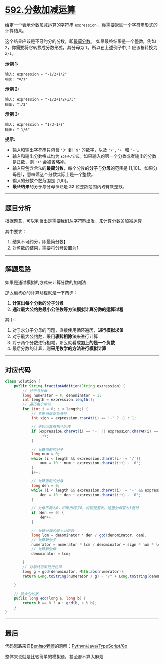 # [592.分数加减运算](https://leetcode.cn/problems/fraction-addition-and-subtraction/)

给定一个表示分数加减运算的字符串 `expression` ，你需要返回一个字符串形式的计算结果。 

这个结果应该是不可约分的分数，即[最简分数](https://baike.baidu.com/item/最简分数)。 如果最终结果是一个整数，例如 `2`，你需要将它转换成分数形式，其分母为 `1`。所以在上述例子中, `2` 应该被转换为 `2/1`。

**示例 1:**

```
输入: expression = "-1/2+1/2"
输出: "0/1"
```

 **示例 2:**

```
输入: expression = "-1/2+1/2+1/3"
输出: "1/3"
```

**示例 3:**

```
输入: expression = "1/3-1/2"
输出: "-1/6"
```

 **提示:**

- 输入和输出字符串只包含 `'0'` 到 `'9'` 的数字，以及 `'/'`, `'+'` 和 `'-'`。 
- 输入和输出分数格式均为 `±分子/分母`。如果输入的第一个分数或者输出的分数是正数，则 `'+'` 会被省略掉。
- 输入只包含合法的**最简分数**，每个分数的**分子**与**分母**的范围是 [1,10]。 如果分母是1，意味着这个分数实际上是一个整数。
- 输入的分数个数范围是 [1,10]。
- **最终结果**的分子与分母保证是 32 位整数范围内的有效整数。

---

## 题目分析

根据题意，可以判断出是需要我们从字符串出发，来计算分数的加减运算

其中要求：

1. 结果不可约分，即最简分数】
2. 对整数的结果，需要将分母设置为1

---

## 解题思路

如果是通过模拟的方式来计算分数的加减法

那么最核心的计算过程就是一下两步：

1. **计算出每个分数的分子分母**
2. **通过最大公约数最小公倍数等方法模拟计算分数的运算过程**

其中：

1. 对于求分子分母的问题，直接使用循环遍历，**进行模拟求值**
2. 对于最大公约数，采用**辗转相除法**来进行计算
3. 对于两个分数进行相减，那么就看成**加上的是一个负数**
4. 最后分数的计算，则**采用数学的方法进行模拟计算**

---

## 对应代码

```java
class Solution {
    public String fractionAddition(String expression) {
        // 分子与分母
        long numerator = 0, denominator = 1;
        int length = expression.length();
        // 遍历每个字符
        for (int i = 0; i < length;) {
            // 首先记录正负符号
            int sign = expression.charAt(i) == '-' ? -1 : 1;

            // 遇到运算符指针后移
            if (expression.charAt(i) == '-' || expression.charAt(i) == '+') {
                i++;
            }

            // 计算当前的分子
            long num = 0;
            while (i < length && expression.charAt(i) != '/'){
                num = 10 * num + expression.charAt(i++) - '0';
            }
            i++;

            // 计算当前的分母
            long den = 0;
            while (i < length && expression.charAt(i) != '+' && expression.charAt(i) != '-'){
                den = 10 * den + expression.charAt(i++) - '0';
            }

            // 分母不能为0，如果出现了0，说明是整数，这里分母置为1就行
            if (den == 0) {
                den++;
            }

            // 计算分母的最小公倍数
            long lcm = denominator * den / gcd(denominator, den);
            // 计算新分子
            numerator = numerator * lcm / denominator + sign * num * lcm / den;
            // 计算新分母
            denominator = lcm;

        }
        // 对最终结果进行化简
        long g = gcd(denominator, Math.abs(numerator));
        return Long.toString(numerator / g) + "/" + Long.toString(denominator / g);

    }

    // 最大公约数
    public long gcd(long a, long b) {
        return b == 0 ? a : gcd(b, a % b);
    }
}
```

---

## 最后

代码思路来自[Benhao老师](https://leetcode.cn/u/himymben/)的题解：[Python/Java/TypeScript/Go](https://leetcode.cn/problems/fraction-addition-and-subtraction/solution/pythonjavatypescriptgo-mo-ni-by-himymben-rgm8/)

整体来说就是比较简单的模拟题，甚至都不算太麻烦